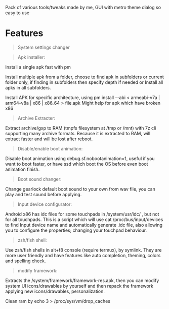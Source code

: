 
Pack of various tools/tweaks made by me, GUI with metro theme dialog so easy to use

# Features 

> System settings changer

> Apk installer:

Install a single apk fast with pm

Install multiple apk from a folder, choose to find apk in subfolders or current folder only, if finding in subfolders then specify depth if needed or Install all apks in all subfolders.

Install APK for specific architecture, using 
pm install --abi < armeabi-v7a | arm64-v8a | x86 | x86_64 > file.apk
Might help for apk which have broken x86

> Archive Extracter:

Extract archive/gxp to RAM (tmpfs filesystem at /tmp or /mnt) with 7z cli supporting many archive formats. Because it is extracted to RAM, will extract faster and will be lost after reboot.

> Disable/enable boot animation:

Disable boot animation using debug.sf.nobootanimation=1, useful if you want to boot faster, or have ssd which boot the OS before even boot animation finish.

> Boot sound changer:

Change gearlock default boot sound to your own from wav file, you can play and test sound before applying.

> Input device configurator:

Android x86 has idc files for some touchpads in /system/usr/idc/ , but not for all touchpads. This is a script which will use cat /proc/bus/input/devices to find Input device name and automatically generate <inputdevicename>.idc file, also allowing you to configure the properties; changing your touchpad behaviour.

> zsh/fish shell:
  
Use zsh/fish shells in alt+f8 console (require termux), by symlink.
They are more user friendly and have features like auto completion, theming, colors and spelling check.

> modify framework:
 
Extracts the /system/framework/framework-res.apk, then you can modify system UI icons/drawables by yourself and then repack the framework applying new icons/drawables, personalization.

Clean ram by echo 3 > /proc/sys/vm/drop_caches 



